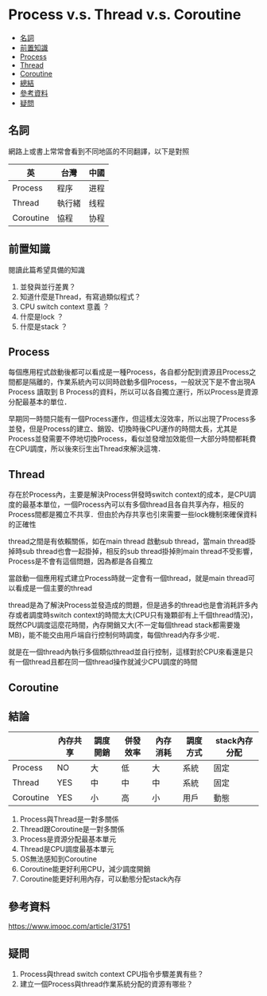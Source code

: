 # Process v.s. Thread v.s. Coroutine

- [名詞](#名詞])
- [前置知識](#前置知識)
- [Process](#Process)
- [Thread](#Thread)
- [Coroutine](#Coroutine)
- [總結](#總結)
- [參考資料](#參考資料)
- [疑問](#疑問)



## 名詞

網路上或書上常常會看到不同地區的不同翻譯，以下是對照

| 英        | 台灣   | 中國 |
| --------- | ------ | ---- |
| Process   | 程序   | 进程 |
| Thread    | 執行緒 | 线程 |
| Coroutine | 協程   | 协程 |



## 前置知識

閱讀此篇希望具備的知識

1. 並發與並行差異？
2. 知道什麼是Thread，有寫過類似程式？
3. CPU switch context 意義 ？
4. 什麼是lock  ？
5. 什麼是stack ？



## Process

每個應用程式啟動後都可以看成是一種Process，各自都分配到資源且Process之間都是隔離的，作業系統內可以同時啟動多個Process，一般狀況下是不會出現A Process 讀取到 B Process的資料，所以可以各自獨立運行，所以Process是資源分配最基本的單位．

早期同一時間只能有一個Process運作，但這樣太沒效率，所以出現了Process多並發，但是Process的建立、銷毀、切換時後CPU運作的時間太長，尤其是Process並發需要不停地切換Process，看似並發增加效能但一大部分時間都耗費在CPU調度，所以後來衍生出Thread來解決這塊．



## Thread

存在於Process內，主要是解決Process併發時switch context的成本，是CPU調度的最基本單位，一個Process內可以有多個thread且各自共享內存，相反的Process間都是獨立不共享．但由於內存共享也引來需要一些lock機制來確保資料的正確性

thread之間是有依賴關係，如在main thread 啟動sub thread，當main thread掛掉時sub thread也會一起掛掉，相反的sub thread掛掉則main thread不受影響，Process是不會有這個問題，因為都是各自獨立

當啟動一個應用程式建立Process時就一定會有一個thread，就是main thread可以看成是一個主要的thread

thread是為了解決Process並發造成的問題，但是過多的thread也是會消耗許多內存或者調度時switch context的時間太大(CPU只有幾顆卻有上千個thread情況)，既然CPU調度這麼花時間，內存開銷又大(不一定每個thread stack都需要幾MB)，能不能交由用戶端自行控制何時調度，每個thread內存多少呢．

就是在一個thread內執行多個類似thread並自行控制，這樣對於CPU來看還是只有一個thread且都在同一個thread操作就減少CPU調度的時間



## Coroutine



## 結論



|           | 內存共享 | 調度開銷 | 併發效率 | 內存消耗 | 調度方式 | stack內存分配 |
| --------- | -------- | -------- | -------- | -------- | -------- | ------------- |
| Process   | NO       | 大       | 低       | 大       | 系統     | 固定          |
| Thread    | YES      | 中       | 中       | 中       | 系統     | 固定          |
| Coroutine | YES      | 小       | 高       | 小       | 用戶     | 動態          |

1. Process與Thread是一對多關係
2. Thread跟Coroutine是一對多關係
3. Process是資源分配最基本單元
4. Thread是CPU調度最基本單元
5. OS無法感知到Coroutine
6. Coroutine能更好利用CPU，減少調度開銷
7. Coroutine能更好利用內存，可以動態分配stack內存



## 參考資料



https://www.imooc.com/article/31751

## 疑問

1. Process與thread switch context CPU指令步驟差異有些？
2. 建立一個Process與thread作業系統分配的資源有哪些？